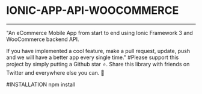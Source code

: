 # IONIC-APP-API-WOOCOMMERCE 
****************************

"An eCommerce Mobile App from start to end using Ionic Framework 3 and WooCommerce backend API.

If you have implemented a cool feature, make a pull request, update, push and we will have a better app every single time."
#Please support this project by simply putting a Github star ⭐. Share this library with friends on Twitter and everywhere else you can. 🙏

#INSTALLATION
npm install

